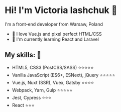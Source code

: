 # Hi! I'm Victoria Iashchuk 👋

I'm a front-end developer from Warsaw, Poland

- 💖 I love Vue.js and pixel perfect HTML/CSS
- 🌱 I'm currently learning React and Laravel

## My skills: :rocket:

- HTML5, CSS3 (PostCSS/SASS)                ⭐️⭐️⭐️⭐️⭐️
- Vanilla JavaScript (ES6+, ESNext), jQuery ⭐️⭐️⭐️⭐️⭐️
- Vue.js, Nuxt (SSR), Vuex, Gatsby          ⭐️⭐️⭐️⭐️
- Webpack, Yarn, Gulp                       ⭐️⭐️⭐️⭐️⭐️
- Jest, Cypress                             ⭐️⭐️⭐️
- React                                     ⭐️⭐️⭐️
